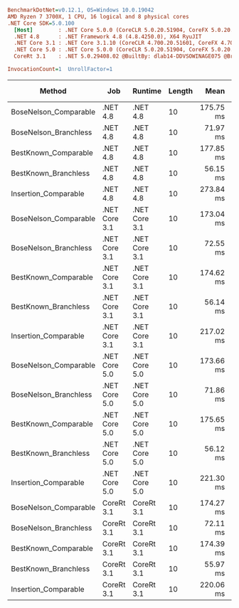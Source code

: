 ``` ini

BenchmarkDotNet=v0.12.1, OS=Windows 10.0.19042
AMD Ryzen 7 3700X, 1 CPU, 16 logical and 8 physical cores
.NET Core SDK=5.0.100
  [Host]        : .NET Core 5.0.0 (CoreCLR 5.0.20.51904, CoreFX 5.0.20.51904), X64 RyuJIT
  .NET 4.8      : .NET Framework 4.8 (4.8.4250.0), X64 RyuJIT
  .NET Core 3.1 : .NET Core 3.1.10 (CoreCLR 4.700.20.51601, CoreFX 4.700.20.51901), X64 RyuJIT
  .NET Core 5.0 : .NET Core 5.0.0 (CoreCLR 5.0.20.51904, CoreFX 5.0.20.51904), X64 RyuJIT
  CoreRt 3.1    : .NET 5.0.29408.02 @BuiltBy: dlab14-DDVSOWINAGE075 @Branch: master @Commit: 4ce1c21ac0d4d1a3b7f7a548214966f69ac9f199, X64 AOT

InvocationCount=1  UnrollFactor=1  

```
|                Method |           Job |       Runtime | Length |      Mean |    Error |   StdDev | Gen 0 | Gen 1 | Gen 2 | Allocated |
|---------------------- |-------------- |-------------- |------- |----------:|---------:|---------:|------:|------:|------:|----------:|
| BoseNelson_Comparable |      .NET 4.8 |      .NET 4.8 |     10 | 175.75 ms | 0.544 ms | 0.509 ms |     - |     - |     - |         - |
| BoseNelson_Branchless |      .NET 4.8 |      .NET 4.8 |     10 |  71.97 ms | 0.151 ms | 0.142 ms |     - |     - |     - |         - |
|  BestKnown_Comparable |      .NET 4.8 |      .NET 4.8 |     10 | 177.85 ms | 2.216 ms | 1.964 ms |     - |     - |     - |         - |
|  BestKnown_Branchless |      .NET 4.8 |      .NET 4.8 |     10 |  56.15 ms | 0.057 ms | 0.045 ms |     - |     - |     - |         - |
|  Insertion_Comparable |      .NET 4.8 |      .NET 4.8 |     10 | 273.84 ms | 0.460 ms | 0.384 ms |     - |     - |     - |         - |
| BoseNelson_Comparable | .NET Core 3.1 | .NET Core 3.1 |     10 | 173.04 ms | 0.344 ms | 0.287 ms |     - |     - |     - |         - |
| BoseNelson_Branchless | .NET Core 3.1 | .NET Core 3.1 |     10 |  72.55 ms | 0.181 ms | 0.169 ms |     - |     - |     - |         - |
|  BestKnown_Comparable | .NET Core 3.1 | .NET Core 3.1 |     10 | 174.62 ms | 0.415 ms | 0.346 ms |     - |     - |     - |         - |
|  BestKnown_Branchless | .NET Core 3.1 | .NET Core 3.1 |     10 |  56.14 ms | 0.151 ms | 0.141 ms |     - |     - |     - |         - |
|  Insertion_Comparable | .NET Core 3.1 | .NET Core 3.1 |     10 | 217.02 ms | 3.374 ms | 3.156 ms |     - |     - |     - |    1856 B |
| BoseNelson_Comparable | .NET Core 5.0 | .NET Core 5.0 |     10 | 173.66 ms | 1.605 ms | 1.422 ms |     - |     - |     - |         - |
| BoseNelson_Branchless | .NET Core 5.0 | .NET Core 5.0 |     10 |  71.86 ms | 0.166 ms | 0.155 ms |     - |     - |     - |         - |
|  BestKnown_Comparable | .NET Core 5.0 | .NET Core 5.0 |     10 | 175.65 ms | 0.466 ms | 0.413 ms |     - |     - |     - |         - |
|  BestKnown_Branchless | .NET Core 5.0 | .NET Core 5.0 |     10 |  56.12 ms | 0.136 ms | 0.127 ms |     - |     - |     - |         - |
|  Insertion_Comparable | .NET Core 5.0 | .NET Core 5.0 |     10 | 221.30 ms | 3.463 ms | 2.703 ms |     - |     - |     - |         - |
| BoseNelson_Comparable |    CoreRt 3.1 |    CoreRt 3.1 |     10 | 174.27 ms | 0.471 ms | 0.418 ms |     - |     - |     - |         - |
| BoseNelson_Branchless |    CoreRt 3.1 |    CoreRt 3.1 |     10 |  72.11 ms | 0.638 ms | 0.895 ms |     - |     - |     - |         - |
|  BestKnown_Comparable |    CoreRt 3.1 |    CoreRt 3.1 |     10 | 174.39 ms | 0.426 ms | 0.398 ms |     - |     - |     - |         - |
|  BestKnown_Branchless |    CoreRt 3.1 |    CoreRt 3.1 |     10 |  55.97 ms | 0.252 ms | 0.235 ms |     - |     - |     - |         - |
|  Insertion_Comparable |    CoreRt 3.1 |    CoreRt 3.1 |     10 | 220.06 ms | 2.576 ms | 2.284 ms |     - |     - |     - |         - |
